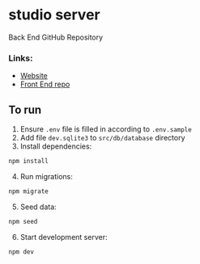 # studio server

Back End GitHub Repository

### Links:

- [Website](https://ideation-studio.dev)
- [Front End repo](https://github.com/afyqzarof/studio-client)

## To run

1. Ensure `.env` file is filled in according to `.env.sample`
2. Add file `dev.sqlite3` to `src/db/database` directory
3. Install dependencies:

```bash
npm install
```

4. Run migrations:

```bash
npm migrate
```

5. Seed data:

```bash
npm seed
```

6. Start development server:

```bash
npm dev
```
